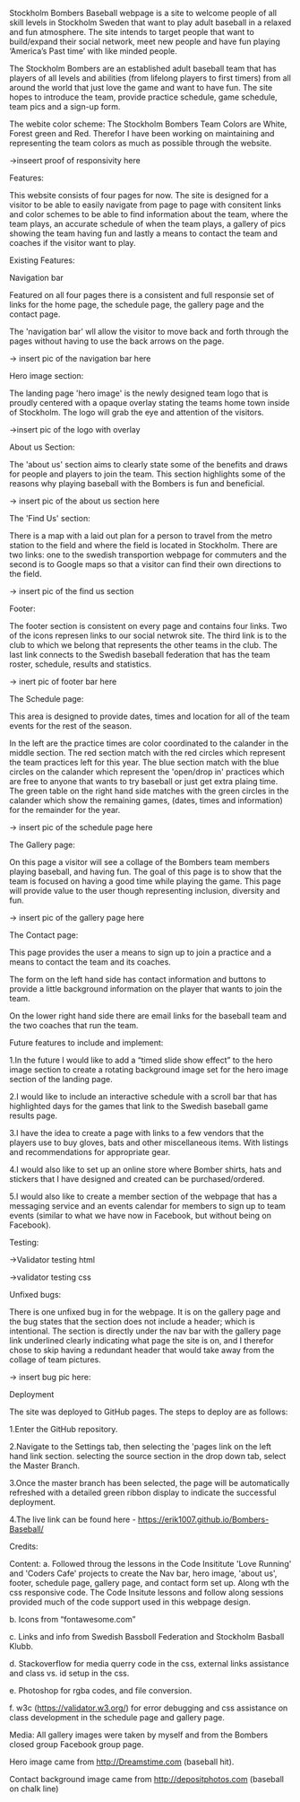 Stockholm Bombers Baseball webpage is a site to welcome people of all skill levels in Stockholm Sweden that want to play adult baseball in a relaxed and fun atmosphere. The site intends to target people that want to build/expand their social network, meet new people and have fun playing ‘America’s Past time’ with like minded people. 

The Stockholm Bombers are an established adult baseball team that has players of all levels and abilities (from lifelong players to first timers) from all around the world that just love the game and want to have fun. The site hopes to introduce the team, provide practice schedule, game schedule, team pics and a sign-up form. 

The webite color scheme: The Stockholm Bombers Team Colors are White, Forest green and Red. Therefor I have been working on maintaining and representing the team colors as much as possible through the website.

->inseert proof of responsivity here

Features:

This website consists of four pages for now. The site is designed for a visitor to be able to easily navigate from page to page with consitent links and color schemes to be able to find information about the team, where the team plays, an accurate schedule of when the team plays, a gallery of pics showing the team having fun and lastly a means to contact the team and coaches if the visitor want to play.

Existing Features:

Navigation bar

Featured on all four pages there is a consistent and full responsie set of links for the home page, the schedule page, the gallery page and the contact page.

The 'navigation bar' wll allow the visitor to move back and forth through the pages without having to use the back arrows on the page.

-> insert pic of the navigation bar here

Hero image section:

The landing page 'hero image' is the newly designed team logo that is proudly centered with a opaque overlay stating the teams home town inside of Stockholm. The logo will grab the eye and attention of the visitors.

->insert pic of the logo with overlay

About us Section:

The 'about us' section aims to clearly state some of the benefits and draws for people and players to join the team. This section highlights some of the reasons why playing baseball with the Bombers is fun and beneficial.

-> insert pic of the about us section here

The 'Find Us' section:

There is a map with a laid out plan for a person to travel from the metro station to the field and where the field is located in Stockholm. There are two links: one to the swedish transportion webpage for commuters and the second is to Google maps so that a visitor can find their own directions to the field.

-> insert pic of the find us section

Footer:

The footer section is consistent on every page and contains four links. Two of the icons represen links to our social netwrok site. The third link is to the club to which we belong that represents the other teams in the club. The last link connects to the Swedish baseball federation that has the team roster, schedule, results and statistics.

-> inert pic of footer bar here

The Schedule page:

This area is designed to provide dates, times and location for all of the team events for the rest of the season.

In the left are the practice times are color coordinated to the calander in the middle section. 
The red section match with the red circles which represent the team practices left for this year.
The blue section match with the blue circles on the calander which represent the 'open/drop in' practices which are free to anyone that wants to try baseball or just get extra plaing time. 
The green table on the right hand side matches with the green circles in the calander which show the remaining games, (dates, times and information) for the remainder for the year.

-> insert pic of the schedule page here

The Gallery page:

On this page a visitor will see a collage of the Bombers team members playing baseball, and having fun. The goal of this page is to show that the team is focused on having a good time while playing the game. This page will provide value to the user though representing inclusion, diversity and fun.

-> insert pic of the gallery page here

The Contact page:

This page provides the user a means to sign up to join a practice and a means to contact the team and its coaches. 

The form on the left hand side has contact information and buttons to provide a little background information on the player that wants to join the team. 

On the lower right hand side there are email links for the baseball team and the two coaches that run the team.

Future features to include and implement:

1.In the future I would like to add a “timed slide show effect” to the hero image section to create a rotating background image set for the hero image section of the landing page.

2.I would like to include an interactive schedule with a scroll bar that has highlighted days for the games that link to the Swedish baseball game results page.

3.I have the idea to create a page with links to a few vendors that the players use to buy gloves, bats and other miscellaneous items. With listings and recommendations for appropriate gear.

4.I would also like to set up an online store where Bomber shirts, hats and stickers that I have designed and created can be purchased/ordered.

5.I would also like to create a member section of the webpage that has a messaging service and an events calendar for members to sign up to team events (similar to what we have now in Facebook, but without being on Facebook).

Testing:

->Validator testing html

->validator testing css


Unfixed bugs:

There is one unfixed bug in for the webpage. It is on the gallery page and the bug states that the section does not include a header; which is intentional.
The section is directly under the nav bar with the gallery page link underlined clearly indicating what page the site is on, and I therefor chose to skip having a redundant header that would take away from the collage of team pictures.

-> insert bug pic here:

Deployment

The site was deployed to GitHub pages. The steps to deploy are as follows:

1.Enter the GitHub repository. 

2.Navigate to the Settings tab, then selecting the 'pages link on the left hand link section. selecting the source section in the drop down tab, select the Master Branch.

3.Once the master branch has been selected, the page will be automatically refreshed with a detailed green ribbon display to indicate the successful deployment.

4.The live link can be found here - https://erik1007.github.io/Bombers-Baseball/


Credits:

Content:
a.	Followed throug the lessons in the Code Insititute 'Love Running' and 'Coders Cafe' projects to create the Nav bar, hero image, 'about us', footer, schedule page, gallery page, and contact form set up. Along wth the css responsive code. The Code Insitute lessons and follow along sessions provided much of the code support used in this webpage design.

b.	Icons from “fontawesome.com”

c.	Links and info from Swedish Bassboll Federation and Stockholm Basball Klubb.

d. Stackoverflow for media querry code in the css, external links assistance and class vs. id setup in the css.

e. Photoshop for rgba codes, and file conversion.

f. w3c (https://validator.w3.org/) for error debugging and css assistance on class development in the schedule page and gallery page.


Media:
All gallery images were taken by myself and from the Bombers closed group Facebook group page.

Hero image came from http://Dreamstime.com (baseball hit).

Contact background image came from http://depositphotos.com (baseball on chalk line)
